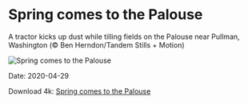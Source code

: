 # Spring comes to the Palouse

A tractor kicks up dust while tilling fields on the Palouse near Pullman, Washington (© Ben Herndon/Tandem Stills + Motion)

![Spring comes to the Palouse](https://bing.com/th?id=OHR.PalouseSpring_EN-US5686949948_UHD.jpg&rf=LaDigue_UHD.jpg&pid=hp&w=1024&h=576)

Date: 2020-04-29

Download 4k: [Spring comes to the Palouse](https://bing.com/th?id=OHR.PalouseSpring_EN-US5686949948_UHD.jpg&rf=LaDigue_UHD.jpg&pid=hp&w=3840&h=2160)

